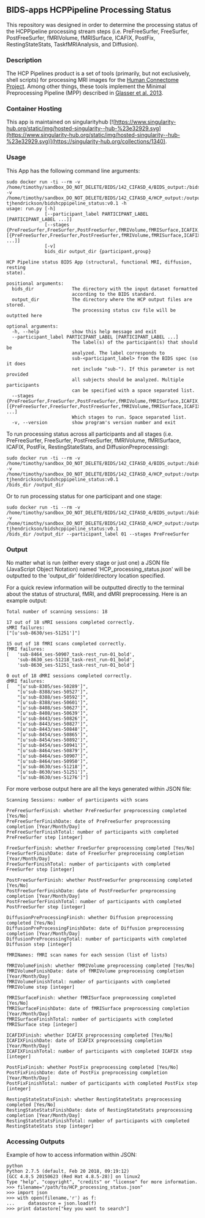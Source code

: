 ## BIDS-apps HCPPipeline Processing Status

This repository was designed in order to determine the processing status of the HCPPipeline processing stream steps (i.e. PreFreeSurfer, FreeSurfer, PostFreeSurfer, fMRIVolume, fMRISurface, ICAFIX, PostFix, RestingStateStats, TaskfMRIAnalysis, and Diffusion). 

### Description
The HCP Pipelines product is a set of tools (primarily, but not exclusively,
shell scripts) for processing MRI images for the [Human Connectome Project](https://www.humanconnectome.org/).
Among other things, these tools implement the Minimal Preprocessing Pipeline
(MPP) described in [Glasser et al. 2013](https://www.ncbi.nlm.nih.gov/pubmed/23668970).

### Container Hosting
This app is maintained on singularityhub [![https://www.singularity-hub.org/static/img/hosted-singularity--hub-%23e32929.svg](https://www.singularity-hub.org/static/img/hosted-singularity--hub-%23e32929.svg)](https://singularity-hub.org/collections/1340). 


### Usage
This App has the following command line arguments:

```
sudo docker run -ti --rm -v /home/timothy/sandbox_DO_NOT_DELETE/BIDS/142_CIFASD_4/BIDS_output:/bids_dir -v /home/timothy/sandbox_DO_NOT_DELETE/BIDS/142_CIFASD_4/HCP_output:/output_dir tjhendrickson/bidshcppipeline_status:v0.1 -h
usage: run.py [-h]
              [--participant_label PARTICIPANT_LABEL [PARTICIPANT_LABEL ...]]
              [--stages {PreFreeSurfer,FreeSurfer,PostFreeSurfer,fMRIVolume,fMRISurface,ICAFIX,PostFix,RestingStateStats,DiffusionPreprocessing} [{PreFreeSurfer,FreeSurfer,PostFreeSurfer,fMRIVolume,fMRISurface,ICAFIX,PostFix,RestingStateStats,DiffusionPreprocessing} ...]]
              [-v]
              bids_dir output_dir {participant,group}

HCP Pipeline status BIDS App (structural, functional MRI, diffusion, resting
state).

positional arguments:
  bids_dir              The directory with the input dataset formatted
                        according to the BIDS standard.
  output_dir            The directory where the HCP output files are stored.
                        The processing status csv file will be outptted here

optional arguments:
  -h, --help            show this help message and exit
  --participant_label PARTICIPANT_LABEL [PARTICIPANT_LABEL ...]
                        The label(s) of the participant(s) that should be
                        analyzed. The label corresponds to
                        sub-<participant_label> from the BIDS spec (so it does
                        not include "sub-"). If this parameter is not provided
                        all subjects should be analyzed. Multiple participants
                        can be specified with a space separated list.
  --stages {PreFreeSurfer,FreeSurfer,PostFreeSurfer,fMRIVolume,fMRISurface,ICAFIX,PostFix,RestingStateStats,DiffusionPreprocessing} [{PreFreeSurfer,FreeSurfer,PostFreeSurfer,fMRIVolume,fMRISurface,ICAFIX,PostFix,RestingStateStats,DiffusionPreprocessing} ...]
                        Which stages to run. Space separated list.
  -v, --version         show program's version number and exit
```

To run processing status across all participants and all stages (i.e. PreFreeSurfer, FreeSurfer, PostFreeSurfer, 
fMRIVolume, fMRISurface, ICAFIX, PostFix, RestingStateStats, and DiffusionPreprocessing):
```
sudo docker run -ti --rm -v /home/timothy/sandbox_DO_NOT_DELETE/BIDS/142_CIFASD_4/BIDS_output:/bids_dir 
-v /home/timothy/sandbox_DO_NOT_DELETE/BIDS/142_CIFASD_4/HCP_output:/output_dir tjhendrickson/bidshcppipeline_status:v0.1 
/bids_dir /output_dir
```
Or to run processing status for one participant and one stage:
```
sudo docker run -ti --rm -v /home/timothy/sandbox_DO_NOT_DELETE/BIDS/142_CIFASD_4/BIDS_output:/bids_dir 
-v /home/timothy/sandbox_DO_NOT_DELETE/BIDS/142_CIFASD_4/HCP_output:/output_dir tjhendrickson/bidshcppipeline_status:v0.1 
/bids_dir /output_dir --participant_label 01 --stages PreFreeSurfer
```

### Output
No matter what is run (either every stage or just one) a JSON file (JavaScript Object Notation) named 
'HCP_processing_status.json' will be outputted to the 'output_dir' folder/directory location specified. 

For a quick review information will be outputted directly to the terminal about the status of structural, fMRI, and dMRI preprocessing.
Here is an example output:
```
Total number of scanning sessions: 18

17 out of 18 sMRI sessions completed correctly.
sMRI failures: 
["[u'sub-8630/ses-51251']"]

15 out of 18 fMRI scans completed correctly.
fMRI failures:
[   'sub-8464_ses-50907_task-rest_run-01_bold',
    'sub-8630_ses-51218_task-rest_run-01_bold',
    'sub-8630_ses-51251_task-rest_run-01_bold']

0 out of 18 dMRI sessions completed correctly.
dMRI failures: 
[   "[u'sub-8305/ses-50289']",
    "[u'sub-8388/ses-50527']",
    "[u'sub-8388/ses-50592']",
    "[u'sub-8388/ses-50601']",
    "[u'sub-8408/ses-50627']",
    "[u'sub-8408/ses-50639']",
    "[u'sub-8443/ses-50826']",
    "[u'sub-8443/ses-50827']",
    "[u'sub-8443/ses-50848']",
    "[u'sub-8454/ses-50865']",
    "[u'sub-8454/ses-50892']",
    "[u'sub-8454/ses-50941']",
    "[u'sub-8464/ses-50879']",
    "[u'sub-8464/ses-50907']",
    "[u'sub-8464/ses-50950']",
    "[u'sub-8630/ses-51218']",
    "[u'sub-8630/ses-51251']",
    "[u'sub-8630/ses-51276']"]
```


For more verbose output here are all the keys generated within JSON file:

```
Scanning Sessions: number of participants with scans

PreFreeSurferFinish: whether PreFreeSurfer preprocessing completed [Yes/No]
PreFreeSurferFinishDate: date of PreFreeSurfer preprocessing completion [Year/Month/Day]
PreFreeSurferFinishTotal: number of participants with completed PreFreeSurfer step [integer]

FreeSurferFinish: whether FreeSurfer preprocessing completed [Yes/No]
FreeSurferFinishDate: date of FreeSurfer preprocessing completion [Year/Month/Day]
FreeSurferFinishTotal: number of participants with completed FreeSurfer step [integer]

PostFreeSurferFinish: whether PostFreeSurfer preprocessing completed [Yes/No]
PostFreeSurferFinishDate: date of PostFreeSurfer preprocessing completion [Year/Month/Day]
PostFreeSurferFinishTotal: number of participants with completed PostFreeSurfer step [integer]

DiffusionPreProcessingFinish: whether Diffusion preprocessing completed [Yes/No]
DiffusionPreProcessingFinishDate: date of Diffusion preprocessing completion [Year/Month/Day]
DiffusionPreProcessingTotal: number of participants with completed Diffusion step [integer]

fMRINames: fMRI scan names for each session (list of lists)

fMRIVolumeFinish: whether fMRIVolume preprocessing completed [Yes/No]
fMRIVolumeFinishDate: date of fMRIVolume preprocessing completion [Year/Month/Day]
fMRIVolumeFinishTotal: number of participants with completed fMRIVolume step [integer]

fMRISurfaceFinish: whether fMRISurface preprocessing completed [Yes/No]
fMRISurfaceFinishDate: date of fMRISurface preprocessing completion [Year/Month/Day]
fMRISurfaceFinishTotal: number of participants with completed fMRISurface step [integer]

ICAFIXFinish: whether ICAFIX preprocessing completed [Yes/No]
ICAFIXFinishDate: date of ICAFIX preprocessing completion [Year/Month/Day]
ICAFIXFinishTotal: number of participants with completed ICAFIX step [integer]

PostFixFinish: whether PostFix preprocessing completed [Yes/No]
PostFixFinishDate: date of PostFix preprocessing completion [Year/Month/Day]
PostFixFinishTotal: number of participants with completed PostFix step [integer]

RestingStateStatsFinish: whether RestingStateStats preprocessing completed [Yes/No]
RestingStateStatsFinishDate: date of RestingStateStats preprocessing completion [Year/Month/Day]
RestingStateStatsFinishTotal: number of participants with completed RestingStateStats step [integer]
```
### Accessing Outputs
Example of how to access information within JSON:
```
python
Python 2.7.5 (default, Feb 20 2018, 09:19:12) 
[GCC 4.8.5 20150623 (Red Hat 4.8.5-28)] on linux2
Type "help", "copyright", "credits" or "license" for more information.
>>> filename="/path/to/HCP_processing_status.json"
>>> import json
>>> with open(filename,'r') as f:
...     datasource = json.load(f)
>>> print datastore["key you want to search"]
```




